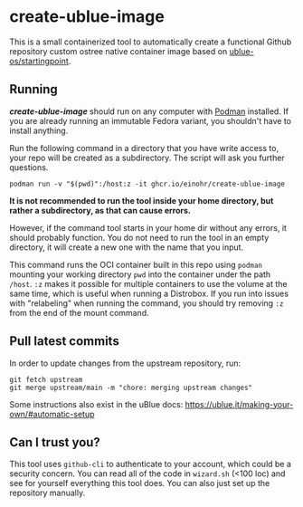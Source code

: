 # create-ublue-image

This is a small containerized tool to automatically create a functional Github repository custom ostree native container image based on [ublue-os/startingpoint](https://github.com/ublue-os/startingpoint).

## Running

***create-ublue-image*** should run on any computer with [Podman](https://podman.io/) installed. If you are already running an immutable Fedora variant, you shouldn't have to install anything.

Run the following command in a directory that you have write access to, your repo will be created as a subdirectory. The script will ask you further questions.

```
podman run -v "$(pwd)":/host:z -it ghcr.io/einohr/create-ublue-image
```
**It is not recommended to run the tool inside your home directory, but rather a subdirectory, as that can cause errors.**

However, if the command tool starts in your home dir without any errors, it should probably function. 
You do not need to run the tool in an empty directory, it will create a new one with the name that you input.

This command runs the OCI container built in this repo using `podman` mounting your working directory `pwd` into the container under the path `/host`. `:z` makes it possible for multiple containers to use the volume at the same time, which is useful when running a Distrobox. If you run into issues with "relabeling" when running the command, you should try removing `:z` from the end of the mount command.  

## Pull latest commits

In order to update changes from the upstream repository, run:

```
git fetch upstream
git merge upstream/main -m "chore: merging upstream changes"
```

Some instructions also exist in the uBlue docs: https://ublue.it/making-your-own/#automatic-setup

## Can I trust you?

This tool uses `github-cli` to authenticate to your account, which could be a security concern.
You can read all of the code in `wizard.sh` (<100 loc) and see for yourself everything this tool does.
You can also just set up the repository manually.
